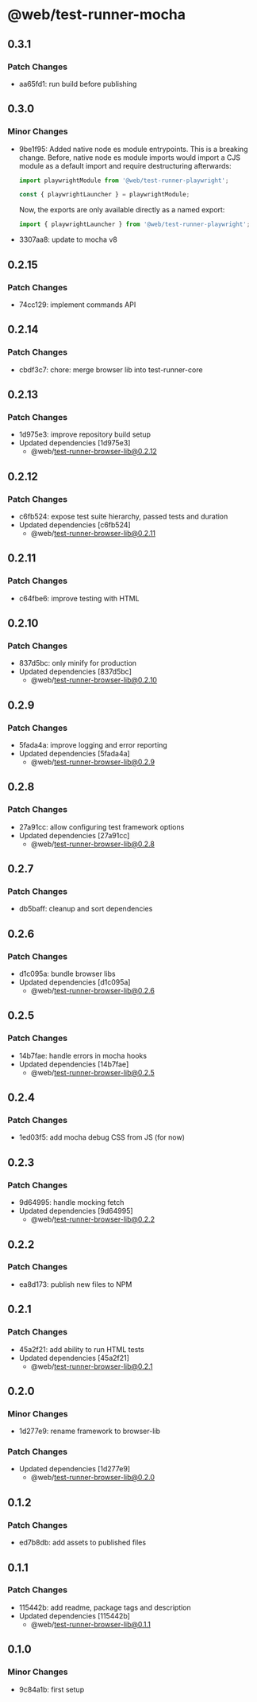 # @web/test-runner-mocha

## 0.3.1

### Patch Changes

- aa65fd1: run build before publishing

## 0.3.0

### Minor Changes

- 9be1f95: Added native node es module entrypoints. This is a breaking change. Before, native node es module imports would import a CJS module as a default import and require destructuring afterwards:

  ```js
  import playwrightModule from '@web/test-runner-playwright';

  const { playwrightLauncher } = playwrightModule;
  ```

  Now, the exports are only available directly as a named export:

  ```js
  import { playwrightLauncher } from '@web/test-runner-playwright';
  ```

- 3307aa8: update to mocha v8

## 0.2.15

### Patch Changes

- 74cc129: implement commands API

## 0.2.14

### Patch Changes

- cbdf3c7: chore: merge browser lib into test-runner-core

## 0.2.13

### Patch Changes

- 1d975e3: improve repository build setup
- Updated dependencies [1d975e3]
  - @web/test-runner-browser-lib@0.2.12

## 0.2.12

### Patch Changes

- c6fb524: expose test suite hierarchy, passed tests and duration
- Updated dependencies [c6fb524]
  - @web/test-runner-browser-lib@0.2.11

## 0.2.11

### Patch Changes

- c64fbe6: improve testing with HTML

## 0.2.10

### Patch Changes

- 837d5bc: only minify for production
- Updated dependencies [837d5bc]
  - @web/test-runner-browser-lib@0.2.10

## 0.2.9

### Patch Changes

- 5fada4a: improve logging and error reporting
- Updated dependencies [5fada4a]
  - @web/test-runner-browser-lib@0.2.9

## 0.2.8

### Patch Changes

- 27a91cc: allow configuring test framework options
- Updated dependencies [27a91cc]
  - @web/test-runner-browser-lib@0.2.8

## 0.2.7

### Patch Changes

- db5baff: cleanup and sort dependencies

## 0.2.6

### Patch Changes

- d1c095a: bundle browser libs
- Updated dependencies [d1c095a]
  - @web/test-runner-browser-lib@0.2.6

## 0.2.5

### Patch Changes

- 14b7fae: handle errors in mocha hooks
- Updated dependencies [14b7fae]
  - @web/test-runner-browser-lib@0.2.5

## 0.2.4

### Patch Changes

- 1ed03f5: add mocha debug CSS from JS (for now)

## 0.2.3

### Patch Changes

- 9d64995: handle mocking fetch
- Updated dependencies [9d64995]
  - @web/test-runner-browser-lib@0.2.2

## 0.2.2

### Patch Changes

- ea8d173: publish new files to NPM

## 0.2.1

### Patch Changes

- 45a2f21: add ability to run HTML tests
- Updated dependencies [45a2f21]
  - @web/test-runner-browser-lib@0.2.1

## 0.2.0

### Minor Changes

- 1d277e9: rename framework to browser-lib

### Patch Changes

- Updated dependencies [1d277e9]
  - @web/test-runner-browser-lib@0.2.0

## 0.1.2

### Patch Changes

- ed7b8db: add assets to published files

## 0.1.1

### Patch Changes

- 115442b: add readme, package tags and description
- Updated dependencies [115442b]
  - @web/test-runner-browser-lib@0.1.1

## 0.1.0

### Minor Changes

- 9c84a1b: first setup
